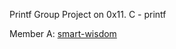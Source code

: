 Printf Group Project on 0x11. C - printf

Member A: [smart-wisdom](https://github.com/smart-wisdom)
